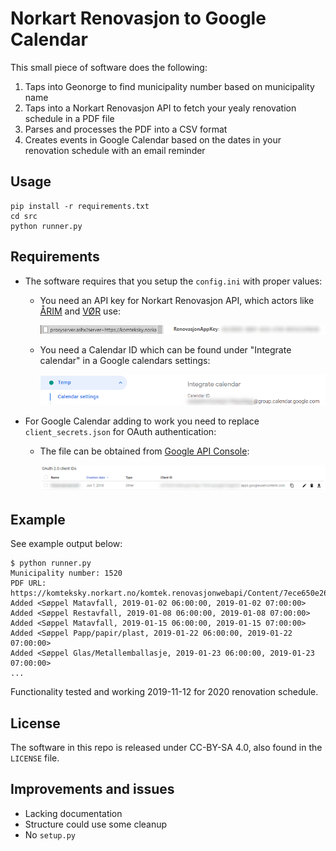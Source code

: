 # Norkart Renovasjon to Google Calendar

This small piece of software does the following:

1. Taps into Geonorge to find municipality number based on municipality name
2. Taps into a Norkart Renovasjon API to fetch your yealy renovation schedule in a PDF file
3. Parses and processes the PDF into a CSV format
4. Creates events in Google Calendar based on the dates in your renovation schedule with an email reminder

## Usage

    pip install -r requirements.txt
    cd src
    python runner.py

## Requirements

- The software requires that you setup the `config.ini` with proper values:

  - You need an API key for Norkart Renovasjon API, which actors like [ÅRIM](http://arim.no/din-renovasjon/n%C3%A5r-blir-avfallet-mitt-henta) and [VØR](http://www.vor.no/toemekalender.6137546-470570.html) use:

    <img src="resources/example_api_key.png" alt="API-key from Chrome DevTools" width="640"/>

  - You need a Calendar ID which can be found under "Integrate calendar" in a Google calendars settings:

    <img src="resources/example_calendar_id.png" alt="Calendar ID from Google Calendar settings" width="640"/>

- For Google Calendar adding to work you need to replace `client_secrets.json` for OAuth authentication:

  - The file can be obtained from [Google API Console](https://console.developers.google.com/apis/credentials):

    <img src="resources/example_client_secrets.png" alt="Client secrets from Google API Console" width="640"/>

## Example

See example output below:

    $ python runner.py
    Municipality number: 1520
    PDF URL: https://komteksky.norkart.no/komtek.renovasjonwebapi/Content/7ece650e2665497f9bac50aa9efb1137/T%C3%B8mmekalender.pdf
    Added <Søppel Matavfall, 2019-01-02 06:00:00, 2019-01-02 07:00:00>
    Added <Søppel Restavfall, 2019-01-08 06:00:00, 2019-01-08 07:00:00>
    Added <Søppel Matavfall, 2019-01-15 06:00:00, 2019-01-15 07:00:00>
    Added <Søppel Papp/papir/plast, 2019-01-22 06:00:00, 2019-01-22 07:00:00>
    Added <Søppel Glas/Metallemballasje, 2019-01-23 06:00:00, 2019-01-23 07:00:00>
    ...

Functionality tested and working 2019-11-12 for 2020 renovation schedule.

## License

The software in this repo is released under CC-BY-SA 4.0, also found in the `LICENSE` file.

## Improvements and issues

- Lacking documentation
- Structure could use some cleanup
- No `setup.py`

